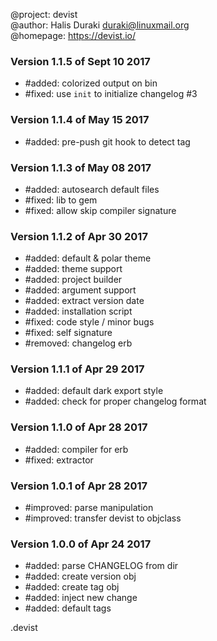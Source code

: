 @project: devist  
@author: Halis Duraki <duraki@linuxmail.org>  
@homepage: https://devist.io/  

### Version 1.1.5 of Sept 10 2017
+ #added: colorized output on bin
+ #fixed: use `init` to initialize changelog #3

### Version 1.1.4 of May 15 2017
+ #added: pre-push git hook to detect tag

### Version 1.1.3 of May 08 2017
+ #added: autosearch default files
+ #fixed: lib to gem
+ #fixed: allow skip compiler signature

### Version 1.1.2 of Apr 30 2017
+ #added: default & polar theme
+ #added: theme support
+ #added: project builder
+ #added: argument support
+ #added: extract version date
+ #added: installation script
+ #fixed: code style / minor bugs
+ #fixed: self signature
+ #removed: changelog erb

### Version 1.1.1 of Apr 29 2017
+ #added: default dark export style
+ #added: check for proper changelog format

### Version 1.1.0 of Apr 28 2017
+ #added: compiler for erb
+ #fixed: extractor

### Version 1.0.1 of Apr 28 2017
+ #improved: parse manipulation 
+ #improved: transfer devist to objclass

### Version 1.0.0 of Apr 24 2017
+ #added: parse CHANGELOG from dir 
+ #added: create version obj
+ #added: create tag obj
+ #added: inject new change 
+ #added: default tags

.devist
